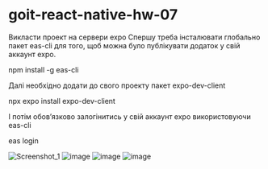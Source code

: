# goit-react-native-hw-07

Викласти проект на сервери expo
Спершу треба інсталювати глобально пакет eas-cli для того, щоб можна було публікувати додаток у свій аккаунт expo.

npm install -g eas-cli

Далі необхідно додати до свого проекту пакет expo-dev-client

npx expo install expo-dev-client

І потім обовʼязково залогінитись у свій аккаунт expo використовуючи eas-cli

eas login

![Screenshot_1](https://github.com/Primushko/goit-react-native-hw-07/assets/118399900/84c3c28b-c8be-40d4-becb-10293bfcd14f)
![image](https://github.com/Primushko/goit-react-native-hw-07/assets/118399900/ba4f59d0-8d70-4f99-9581-a2c556d3208a)
![image](https://github.com/Primushko/goit-react-native-hw-07/assets/118399900/f7aef3be-af1f-45a3-9fc0-66a08e5d6f6e)
![image](https://github.com/Primushko/goit-react-native-hw-07/assets/118399900/4110e53e-85a1-4dd9-8904-99dbdaceb0fa)
